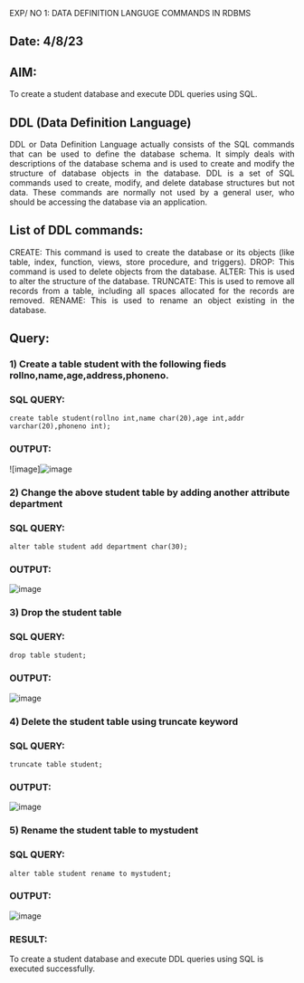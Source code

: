 EXP/ NO 1: DATA DEFINITION LANGUGE COMMANDS IN RDBMS

## Date: 4/8/23

## AIM:
To create a student database and execute DDL queries using SQL.

## DDL (Data Definition Language)
<div align="justify">
DDL or Data Definition Language actually consists of the SQL commands that can be used to define the database schema. It simply deals with descriptions of the database schema and is used to create and modify the structure of database objects in the database. DDL is a set of SQL commands used to create, modify, and delete database structures but not data. These commands are normally not used by a general user, who should be accessing the database via an application.
</div>
 
## List of DDL commands: 
<div align="justify">
CREATE: This command is used to create the database or its objects (like table, index, function, views, store procedure, and triggers).
DROP: This command is used to delete objects from the database.
ALTER: This is used to alter the structure of the database.
TRUNCATE: This is used to remove all records from a table, including all spaces allocated for the records are removed.
RENAME: This is used to rename an object existing in the database.
</div>

## Query:
### 1) Create a table student with the following fieds rollno,name,age,address,phoneno.
### SQL QUERY: 
```
create table student(rollno int,name char(20),age int,addr varchar(20),phoneno int);
```

### OUTPUT:
![image]![image](https://github.com/BalaSathiesh/G2_DBMS/assets/128462891/20f30f9b-1403-4467-ba8a-79672bc1b46e)


### 2) Change the above student table by adding another attribute department
### SQL QUERY: 
```
alter table student add department char(30);

```
### OUTPUT:
![image](https://github.com/BalaSathiesh/G2_DBMS/assets/128462891/67b186a8-63a8-4156-82ed-aec2ebebd375)




### 3) Drop the student table
### SQL QUERY: 
```
drop table student;

```
### OUTPUT:
![image](https://github.com/BalaSathiesh/G2_DBMS/assets/128462891/9ac144cb-48e4-449a-b0b4-41224cc6cde9)


### 4) Delete the student table using truncate keyword
### SQL QUERY: 
```
truncate table student;

```
### OUTPUT:
![image](https://github.com/BalaSathiesh/G2_DBMS/assets/128462891/1f038aff-2fc5-448f-879d-cd155e55c717)


### 5) Rename the student table to mystudent
### SQL QUERY: 
```
alter table student rename to mystudent;

```
### OUTPUT:
![image](https://github.com/BalaSathiesh/G2_DBMS/assets/128462891/6cbb6795-04a6-416a-8570-2f0ae60a4018)


### RESULT:
To create a student database and execute DDL queries using SQL is executed successfully.
